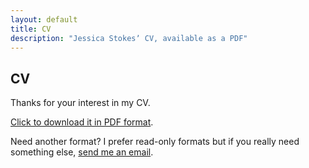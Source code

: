 ```yaml
---
layout: default
title: CV
description: "Jessica Stokesʼ CV, available as a PDF"
---
```

## CV

Thanks for your interest in my CV.

[Click to download it in PDF format](Jessica%20Stokes%20-%20CV.pdf).

Need another format? I prefer read-only formats but if you really need something else, [send me an email](mailto:hello@jessicastokes.net?subject=I%20need%20your%20CV%20in%20a%20different%20format!).